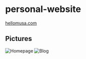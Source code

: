 # personal-website 
[hellomusa.com](hellomusa.com)

## Pictures

![Homepage](https://i.imgur.com/BpUENrv.png)
![Blog](https://i.imgur.com/Sw7Z5NU.png)
